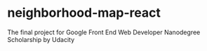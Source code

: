 # neighborhood-map-react
The final project for Google Front End Web Developer Nanodegree Scholarship by Udacity
